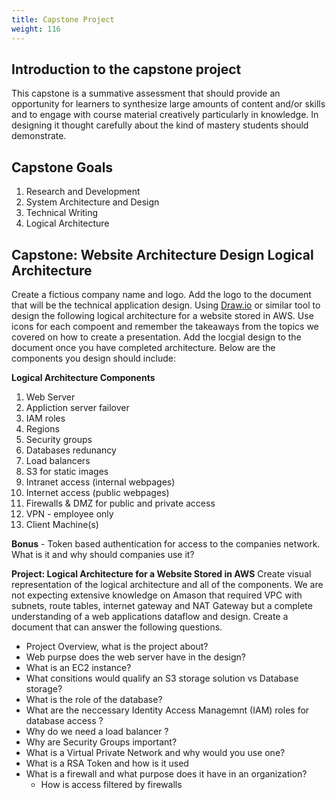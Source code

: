 ```yaml
---
title: Capstone Project 
weight: 116
---
```


## Introduction to the capstone project
This capstone is a summative assessment that should provide an opportunity for learners to synthesize large amounts of content and/or skills and to engage with course material creatively particularly in knowledge. In designing it thought carefully about the kind of mastery students should demonstrate. 

## Capstone Goals
1. Research and Development 
2. System Architecture and Design 
3. Technical Writing 
4. Logical Architecture 

## Capstone: Website Architecture Design Logical Architecture
Create a fictious company name and logo. Add the logo to the document that will be the technical application design. 
Using [Draw.io](https://www.draw.io) or similar tool to design the following logical architecture for a website stored in AWS. Use icons for each compoent and remember the takeaways from the topics we covered on how to create a presentation. Add the locgial design to the document once you have completed architecture. Below are the components you design should include: 

**Logical Architecture Components**
1. Web Server 
2. Appliction server failover  
3. IAM roles
4. Regions
5. Security groups
6. Databases redunancy 
7. Load balancers
8. S3 for static images 
9. Intranet access (internal webpages)
10. Internet access (public webpages) 
11. Firewalls & DMZ for public and private access 
12. VPN - employee only
13. Client Machine(s)

**Bonus** - Token based authentication for access to the companies network. What is it and why should companies use it?   

**Project: Logical Architecture for a Website Stored in AWS**
Create visual representation of the logical architecture and all of the components. We are not expecting extensive knowledge on Amason that required VPC with subnets, route tables, internet gateway and NAT Gateway but a complete understanding of a web applications dataflow and design. Create a document that can answer the following questions.  

- Project Overview, what is the project about? 
- Web purpse does the web server have in the design?
- What is an EC2 instance?
- What consitions would qualify an S3 storage solution vs Database storage? 
- What is the role of the database?  
- What are the neccessary Identity Access Managemnt (IAM) roles for database access ? 
- Why do we need a load balancer ? 
- Why are Security Groups important? 
- What is a Virtual Private Network and why would you use one?
- What is a RSA Token and how is it used 
- What is a firewall and what purpose does it have in an organization? 
  - How is access filtered by firewalls  

